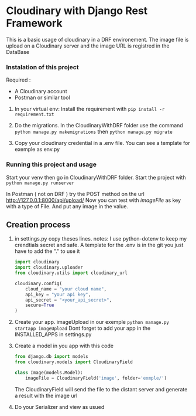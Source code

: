 # Cloudinary with Django Rest Framework
This is a basic usage of cloudinary in a DRF environement. The image file is upload on a Cloudinary server and the image URL is registred in the DataBase

### Instalation of this project
Required :
- A Cloudinary account
- Postman or similar tool

1.  In your virtual env:
    Install the requirement with `pip install -r requirement.txt`

2. Do the migrations.
    In the CloudinaryWithDRF folder use the command
    `python manage.py makemigrations`
    then
    `python manage.py migrate`

3.  Copy your cloudinary credential in a .env file.
    You can see a template for exemple as env.py

### Running this project and usage
Start your venv then go in CloudinaryWithDRF folder. 
Start the project with `python manage.py runserver` 

In Postman ( not on DRF ) try the POST method on the url http://127.0.0.1:8000/api/upload/ 
Now you can test with *imageFile* as key with a type of File. And put any image in the value.


## Creation process

1.  in settings.py copy theses lines.
    notes: I use python-dotenv to keep my crendtials secret and safe. A template for the .env is in the git you just have to add the "." to use it

    ```python
    import cloudinary
    import cloudinary.uploader
    from cloudinary.utils import cloudinary_url

    cloudinary.config( 
        cloud_name = "your cloud name", 
        api_key = "your api key", 
        api_secret = "<your_api_secret>",
        secure=True
    )
    ```

2. Create your app. imageUpload in our exemple
    `python manage.py startapp imageUpload`
    Dont forget to add your app in the INSTALLED_APPS in settings.py 

3. Create a model in you app with this code
    ```python
    from django.db import models
    from cloudinary.models import CloudinaryField

    class Image(models.Model):
        imageFile = CloudinaryField('image', folder='exmple/')
    ```

    The CloudinaryField will send the file to the distant server and generate a result with the image url

4. Do your Serializer and view as usued